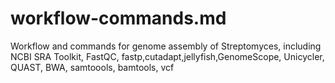 # workflow-commands.md
Workflow and commands for genome assembly of Streptomyces, including NCBI SRA Toolkit, FastQC, fastp,cutadapt,jellyfish,GenomeScope, Unicycler, QUAST, BWA, samtoools, bamtools, vcf 
